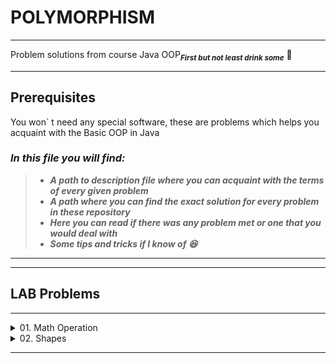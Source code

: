 # **POLYMORPHISM**
*****

Problem solutions from course Java OOP<sub>***First but not least drink some***</sub> **🍺**

************

## **Prerequisites**

You won` t need any special software, these are problems which helps you acquaint with the Basic OOP in Java

### *In this file you will find:*

> - **_***A path to description file where you can acquaint with the terms of every given problem***_**
> - ***A path where you can find the exact solution for every problem in these repository***
> - ***Here you can read if there was any problem met or one that you would deal with***
> - ***Some tips and tricks if I know of 😆***


******************
***************

## LAB Problems
****************

<details>
<summary>01. Math Operation</summary>

 - This is the [Description :scroll:](https://github.com/SophiyaYO/Polymorphism/blob/master/src/mathOperations/DESCRIPTION.md#math-operation)

 - This is the [Solution :cherries:](https://github.com/SophiyaYO/Polymorphism/blob/master/src/mathOperations/MathOperation.java)
 
 </details>
 
 <details>
 <summary>02. Shapes</summary>
 
  - This is the [Description :scroll:](https://github.com/SophiyaYO/Polymorphism/blob/master/src/shape/DESCRIPTION.md#math-operation)
  - This is the [Solution :cherries:](https://github.com/SophiyaYO/Polymorphism/blob/master/src/shape)
  
  ### _Tips :collision: :_
  
  **Be careful:**
  
  :point_right: _use Wrapper class Double_
  
  :point_right: _set`s should be protected_ 
  
  :point_right: _getRadius should be public **final Double** getRadius_ :hocho:
  </details>
 

 
 ****